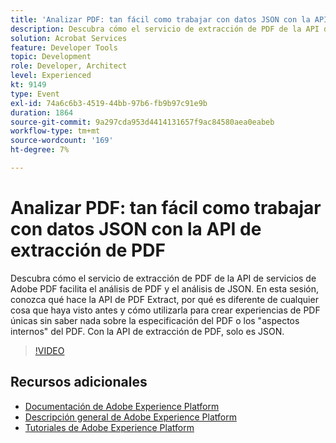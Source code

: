 ```yaml
---
title: 'Analizar PDF: tan fácil como trabajar con datos JSON con la API de extracción de PDF'
description: Descubra cómo el servicio de extracción de PDF de la API de servicios de Adobe PDF facilita el análisis de PDF y el análisis de JSON. En esta sesión, conozca qué hace la API de PDF Extract, por qué es diferente de cualquier cosa que haya visto antes y cómo utilizarla para crear experiencias de PDF únicas sin saber nada sobre la especificación del PDF o los "aspectos internos" del PDF. Con la API de extracción de PDF, solo es JSON.
solution: Acrobat Services
feature: Developer Tools
topic: Development
role: Developer, Architect
level: Experienced
kt: 9149
type: Event
exl-id: 74a6c6b3-4519-44bb-97b6-fb9b97c91e9b
duration: 1864
source-git-commit: 9a297cda953d4414131657f9ac84580aea0eabeb
workflow-type: tm+mt
source-wordcount: '169'
ht-degree: 7%

---
```


# Analizar PDF: tan fácil como trabajar con datos JSON con la API de extracción de PDF

Descubra cómo el servicio de extracción de PDF de la API de servicios de Adobe PDF facilita el análisis de PDF y el análisis de JSON. En esta sesión, conozca qué hace la API de PDF Extract, por qué es diferente de cualquier cosa que haya visto antes y cómo utilizarla para crear experiencias de PDF únicas sin saber nada sobre la especificación del PDF o los &quot;aspectos internos&quot; del PDF. Con la API de extracción de PDF, solo es JSON.


>[!VIDEO](https://video.tv.adobe.com/v/337600/?quality=12&learn=on&hidetitle=true)

## Recursos adicionales

- [Documentación de Adobe Experience Platform](https://experienceleague.adobe.com/docs/experience-platform.html)
- [Descripción general de Adobe Experience Platform](https://experienceleague.adobe.com/docs/experience-platform/landing/home.html?lang=es)
- [Tutoriales de Adobe Experience Platform](https://experienceleague.adobe.com/docs/platform-learn/tutorials/overview.html?lang=es)
